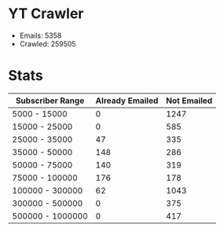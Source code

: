 # YT Crawler
- Emails: 5358
- Crawled: 259505

# Stats
| Subscriber Range  | Already Emailed | Not Emailed |
|-------|-------|-------|
| 5000 - 15000 | 0 | 1247 |
| 15000 - 25000 | 0 | 585 |
| 25000 - 35000 | 47 | 335 |
| 35000 - 50000 | 148 | 286 |
| 50000 - 75000 | 140 | 319 |
| 75000 - 100000 | 176 | 178 |
| 100000 - 300000 | 62 | 1043 |
| 300000 - 500000 | 0 | 375 |
| 500000 - 1000000 | 0 | 417 |
